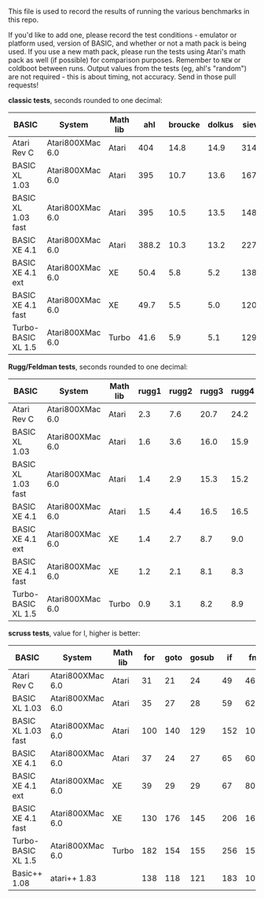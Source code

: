 This file is used to record the results of running the various benchmarks in this repo.

If you'd like to add one, please record the test conditions - emulator or platform used, version of BASIC, and whether or not a math pack is being used. If you use a new math pack, please run the tests using Atari's math pack as well (if possible) for comparison purposes. Remember to `NEW` or coldboot between runs. Output values from the tests (eg, ahl's "random") are not required - this is about timing, not accuracy. Send in those pull requests!

**classic tests**, seconds rounded to one decimal:

| BASIC              | System               | Math lib | ahl   | broucke | dolkus | sieve |
|--------------------|----------------------|----------|-------|---------|--------|-------|
| Atari Rev C        | Atari800XMac 6.0     | Atari    | 404   | 14.8    | 14.9   | 314.6 |
| BASIC XL 1.03      | Atari800XMac 6.0     | Atari    | 395   | 10.7    | 13.6   | 167.6 |
| BASIC XL 1.03 fast | Atari800XMac 6.0     | Atari    | 395   | 10.5    | 13.5   | 148.1 |
| BASIC XE 4.1       | Atari800XMac 6.0     | Atari    | 388.2 | 10.3    | 13.2   | 227.8 |
| BASIC XE 4.1 ext   | Atari800XMac 6.0     | XE       | 50.4  | 5.8     | 5.2    | 138.9 |
| BASIC XE 4.1 fast  | Atari800XMac 6.0     | XE       | 49.7  | 5.5     | 5.0    | 120.3 |
| Turbo-BASIC XL 1.5 | Atari800XMac 6.0     | Turbo    | 41.6  | 5.9     | 5.1    | 129.8 |

**Rugg/Feldman tests**, seconds rounded to one decimal:

| BASIC              | System               | Math lib | rugg1 | rugg2 | rugg3 | rugg4 | rugg5 | rugg6 | rugg7 | rugg8 |
|--------------------|----------------------|----------|-------|-------|-------|-------|-------|-------|-------|-------|
| Atari Rev C        | Atari800XMac 6.0     | Atari    | 2.3   | 7.6   | 20.7  | 24.2  | 28.3  | 43.3  | 65.3  | 45.5  |
| BASIC XL 1.03      | Atari800XMac 6.0     | Atari    | 1.6   | 3.6   | 16.0  | 15.9  | 18.1  | 28.4  | 39.1  | 44.5  |
| BASIC XL 1.03 fast | Atari800XMac 6.0     | Atari    | 1.4   | 2.9   | 15.3  | 15.2  | 15.9  | 23.9  | 34.6  | 44.5  |
| BASIC XE 4.1       | Atari800XMac 6.0     | Atari    | 1.5   | 4.4   | 16.5  | 16.5  | 20.2  | 30.0  | 43.3  | 44.5  |
| BASIC XE 4.1 ext   | Atari800XMac 6.0     | XE       | 1.4   | 2.7   | 8.7   | 9.0   | 11.3  | 21.1  | 30.1  | 6.1   |
| BASIC XE 4.1 fast  | Atari800XMac 6.0     | XE       | 1.2   | 2.1   | 8.1   | 8.3   | 9.2   | 16.7  | 25.6  | 6.1   |
| Turbo-BASIC XL 1.5 | Atari800XMac 6.0     | Turbo    | 0.9   | 3.1   | 8.2   | 8.9   | 10.0  | 15.6  | 26.2  | 6.1   |

**scruss tests**, value for I, higher is better:

| BASIC              | System               | Math lib | for | goto | gosub | if  | fn  | maths | string | array | overall |
|--------------------|----------------------|----------|-----|------|-------|-----|-----|-------|--------|-------|---------|
| Atari Rev C        | Atari800XMac 6.0     | Atari    | 31  | 21   | 24    | 49  | 46  | 33    | 53     | 56    | 35      |
| BASIC XL 1.03      | Atari800XMac 6.0     | Atari    | 35  | 27   | 28    | 59  | 62  | 33    | 74     | 80    | 42      |
| BASIC XL 1.03 fast | Atari800XMac 6.0     | Atari    | 100 | 140  | 129   | 152 | 105 | 33    | 113    | 118   | 91      |
| BASIC XE 4.1       | Atari800XMac 6.0     | Atari    | 37  | 24   | 27    | 65  | 60  | 33    | 60     | 75    | 40      |
| BASIC XE 4.1 ext   | Atari800XMac 6.0     | XE       | 39  | 29   | 29    | 67  | 80  | 123   | 81     | 105   | 53      |
| BASIC XE 4.1 fast  | Atari800XMac 6.0     | XE       | 130 | 176  | 145   | 206 | 167 | 128   | 129    | 177   | 153     |
| Turbo-BASIC XL 1.5 | Atari800XMac 6.0     | Turbo    | 182 | 154  | 155   | 256 | 154 | 137   | 151    | 169   | 164     |
| Basic++ 1.08       | atari++ 1.83         |          | 138 | 118  | 121   | 183 | 106 | 100   | 155    | 131   | 127     |
